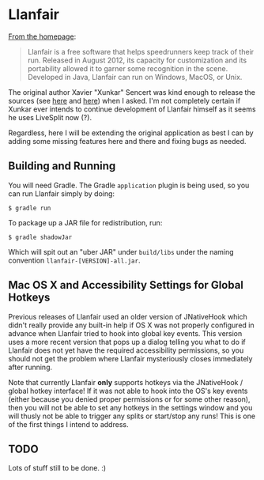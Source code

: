 # Llanfair

[From the homepage](http://jenmaarai.com/llanfair/en/):

> Llanfair is a free software that helps speedrunners keep track of their run. Released in August 2012, its capacity for customization and its portability allowed it to garner some recognition in the scene. Developed in Java, Llanfair can run on Windows, MacOS, or Unix.

The original author Xavier "Xunkar" Sencert was kind enough to release the sources 
(see [here](https://twitter.com/Xunkar/status/671042537134624768) and [here](https://twitter.com/Xunkar/status/671099823563632641))
when I asked. I'm not completely certain if Xunkar ever intends to continue development of Llanfair himself as it
seems he uses LiveSplit now (?).

Regardless, here I will be extending the original application as best I can by adding some missing features here and 
there and fixing bugs as needed.

## Building and Running

You will need Gradle. The Gradle `application` plugin is being used, so you can run Llanfair simply by doing:
 
```
$ gradle run
```

To package up a JAR file for redistribution, run:

```
$ gradle shadowJar
```

Which will spit out an "uber JAR" under `build/libs` under the naming convention `llanfair-[VERSION]-all.jar`.

## Mac OS X and Accessibility Settings for Global Hotkeys

Previous releases of Llanfair used an older version of JNativeHook which didn't really provide any built-in help
if OS X was not properly configured in advance when Llanfair tried to hook into global key events. This version
uses a more recent version that pops up a dialog telling you what to do if Llanfair does not yet have the required
accessibility permissions, so you should not get the problem where Llanfair mysteriously closes immediately after
running.

Note that currently Llanfair **only** supports hotkeys via the JNativeHook / global hotkey interface! If it was not
able to hook into the OS's key events (either because you denied proper permissions or for some other reason), then
you will not be able to set any hotkeys in the settings window and you will thusly not be able to trigger any splits or
start/stop any runs! This is one of the first things I intend to address.

## TODO

Lots of stuff still to be done. :)
